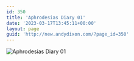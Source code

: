 ```yaml
---
id: 350
title: 'Aphrodesias Diary 01'
date: '2023-03-17T13:45:11+00:00'
layout: page
guid: 'http://new.andydixon.com/?page_id=350'
---
```


![Aphrodesias Diary 01](https://i0.wp.com/assets.g8x2.ldn.idrivee2-23.com/posters/Aphrodesias%20Diary%2001%200.jpg?w=1200&ssl=1 "Aphrodesias Diary 01")